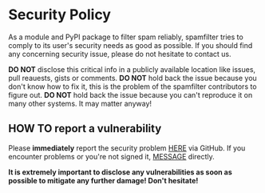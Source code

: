 # Security Policy
As a module and PyPI package to filter spam reliably, spamfilter tries to comply to its user's security needs as good as possible.
If you should find any concerning security issue, please do not hesitate to contact us.

**DO NOT** disclose this critical info in a publicly available location like issues, pull reauests, gists or comments.
**DO NOT** hold back the issue because you don't know how to fix it, this is the problem of the spamfilter contributors to figure out.
**DO NOT** hold back the issue because you can't reproduce it on many other systems. It may matter anyway!

## HOW TO report a vulnerability

Please **immediately** report the security problem [HERE](https://github.com/mags0ft/spamfilter/security/advisories/new) via GitHub. If you encounter problems or you're not signed it,
[MESSAGE](mailto:magnusschlinsog@gmail.com) directly.

**It is extremely important to disclose any vulnerabilities as soon as possible to mitigate any further damage! Don't hesitate!**
